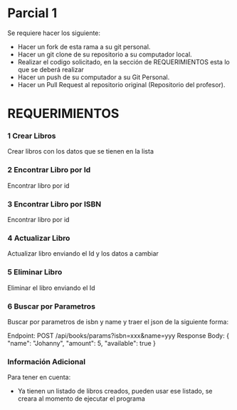 # Parcial 1
Se requiere hacer los siguiente:

* Hacer un fork de esta rama a su git personal.
* Hacer un git clone de su repositorio a su computador local.
* Realizar el codigo solicitado, en la sección de REQUERIMIENTOS esta lo que se deberá realizar
* Hacer un push de su computador a su Git Personal.
* Hacer un Pull Request al repositorio original (Repositorio del profesor).


# REQUERIMIENTOS

### 1 Crear Libros
Crear libros con los datos que se tienen en la lista
### 2 Encontrar Libro por Id
Encontrar libro por id
### 3 Encontrar Libro por ISBN
Encontrar libro por id
### 4 Actualizar Libro
Actualizar libro enviando el Id y los datos a cambiar
### 5 Eliminar Libro
Eliminar el libro enviando el Id

### 6 Buscar por Parametros
Buscar por parametros de isbn y name y traer el json de la siguiente forma:

Endpoint: POST /api/books/params?isbn=xxx&name=yyy
Response Body:
  {
  "name": "Johanny",
  "amount": 5,
  "available": true
  }


### Información Adicional
Para tener en cuenta:

* Ya tienen un listado de libros creados, pueden usar ese listado, se creara al momento de ejecutar el programa

